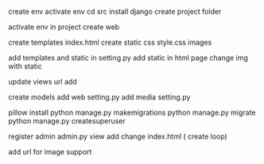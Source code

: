  <!-- Day 1 -->

create env
activate env
cd src
install django
create project folder

<!-- go to project folder -->

activate env in project
create web

create templates
         index.html
create static
         css
           style.css
         images

add templates and static in setting.py
add static in html page
change img with static

update views
url add

<!-- Day 2 -->

create models
add web setting.py
add media setting.py

pillow install
python manage.py makemigrations
python manage.py migrate
python manage.py createsuperuser

register admin admin.py
view add
change index.html  ( create loop)

add url for image support





